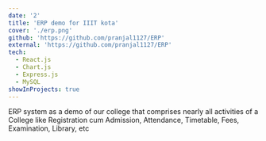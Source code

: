 ```yaml
---
date: '2'
title: 'ERP demo for IIIT kota'
cover: './erp.png'
github: 'https://github.com/pranjal1127/ERP'
external: 'https://github.com/pranjal1127/ERP'
tech:
  - React.js
  - Chart.js
  - Express.js
  - MySQL
showInProjects: true
---
```


ERP system as a demo of our college that comprises nearly all activities of
a College like Registration cum Admission, Attendance, Timetable, Fees, Examination, Library, etc